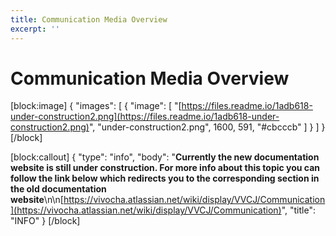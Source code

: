 ```yaml
---
title: Communication Media Overview
excerpt: ''
---
```


# Communication Media Overview

\[block:image\] { "images": \[ { "image": \[ "[https://files.readme.io/1adb618-under-construction2.png](https://files.readme.io/1adb618-under-construction2.png)", "under-construction2.png", 1600, 591, "\#cbcccb" \] } \] } \[/block\]

\[block:callout\] { "type": "info", "body": "**Currently the new documentation website is still under construction. For more info about this topic you can follow the link below which redirects you to the corresponding section in the old documentation website**\n\n[https://vivocha.atlassian.net/wiki/display/VVCJ/Communication](https://vivocha.atlassian.net/wiki/display/VVCJ/Communication)", "title": "INFO" } \[/block\]

